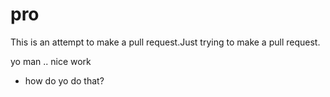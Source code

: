 # pro
This is an attempt to make a pull request.Just trying to make a pull request.

yo man .. nice work 

- how do yo do that?
